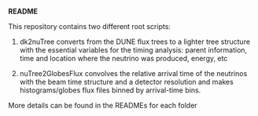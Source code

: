 **README**

This repository contains two different root scripts:

1) dk2nuTree converts from the DUNE flux trees to a lighter tree structure with the essential variables for the timing analysis: parent information, time and location where the neutrino was produced, energy, etc

2) nuTree2GlobesFlux convolves the relative arrival time of the neutrinos with the beam time structure and a detector resolution and makes histograms/globes flux files binned by arrival-time bins.

More details can be found in the READMEs for each folder
